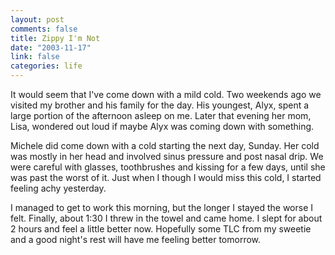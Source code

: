 ```yaml
--- 
layout: post
comments: false
title: Zippy I'm Not
date: "2003-11-17"
link: false
categories: life
---
```

It would seem that I've come down with a mild cold. Two weekends ago we visited my brother and his family for the day. His youngest, Alyx, spent a large portion of the afternoon asleep on me. Later that evening her mom, Lisa, wondered out loud if maybe Alyx was coming down with something.

Michele did come down with a cold starting the next day, Sunday. Her cold was mostly in her head and involved sinus pressure and post nasal drip. We were careful with glasses, toothbrushes and kissing for a few days, until she was past the worst of it. Just when I though I would miss this cold, I started feeling achy yesterday.

I managed to get to work this morning, but the longer I stayed the worse I felt. Finally, about 1:30 I threw in the towel and came home. I slept for about 2 hours and feel a little better now. Hopefully some TLC from my sweetie and a good night's rest will have me feeling better tomorrow.
